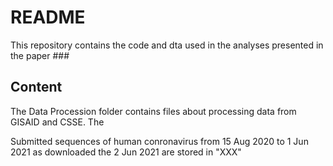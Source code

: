 # README

This repository contains the code and dta used in the analyses presented in the paper ###

## Content

The Data Procession folder contains files about processing data from GISAID and CSSE. The 

Submitted sequences of human conronavirus from 15 Aug 2020 to 1 Jun 2021 as downloaded the 2 Jun 2021 are stored in "XXX"
